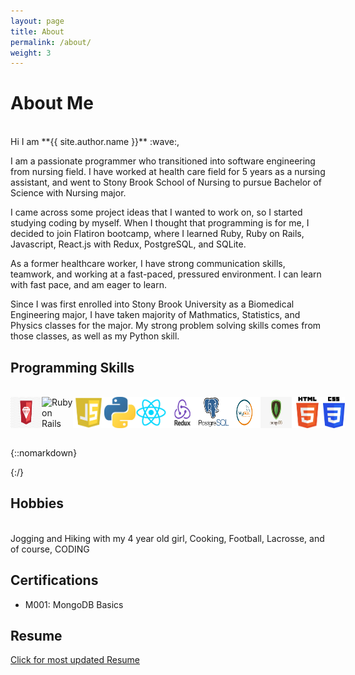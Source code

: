 ```yaml
---
layout: page
title: About
permalink: /about/
weight: 3
---
```


# **About Me**
<br>
Hi I am **{{ site.author.name }}** :wave:,<br>
<!-- My expected graduation date from Flatiron is October 23rd, 2020. I have worked at health care field for 5 years as a nursing assistant, and was in Stony Brook School of Nursing, pursuing for Bachelor of Science with Nursing major. -->

<!-- Although I only had one year left until graduation, my first 4-weeks of coding experience captivated me and made me decide to quit nursing school and dive in deeper into the developer field.  -->

<!-- The reason that I started studying for coding in the first place was becasue a project idea came into my mind while working at hospital. I really liked the idea, so I started to study coding during my nursing class. I am still in progress with the project, but I am hoping to present it for my capstone project. -->

<!-- Other than nursing background, I was in biomedical engineering major until 3rd year in college, so I took a lot of mathematics, physics related studies. These classes gave me build up my problem solving skills, which helped me power through Flatiron school.  -->

<!-- I would like to share my diverse knowledge with other developers, as well as learn from the others. In next 5 years, I envision myself working as a full-stack engineer, working collaboratively with others of common goals to pursue for the best for the company.  -->

I am a passionate programmer who transitioned into software engineering from nursing field. I have worked at health care field for 5 years as a nursing assistant, and went to Stony Brook School of Nursing to pursue Bachelor of Science with Nursing major. 

I came across some project ideas that I wanted to work on, so I started studying coding by myself. When I thought that programming is for me, I decided to join Flatiron bootcamp, where I learned Ruby, Ruby on Rails, Javascript, React.js with Redux, PostgreSQL, and SQLite.

As a former healthcare worker, I have strong communication skills, teamwork, and working at a fast-paced, pressured environment. I can learn with fast pace, and am eager to learn.

Since I was first enrolled into Stony Brook University as a Biomedical Engineering major, I have taken majority of Mathmatics, Statistics, and Physics classes for the major. My strong problem solving skills comes from those classes, as well as my Python skill.



## Programming Skills
<br>
<div style="display:flex">

<img src="../images/Ruby.jpg" alt="Ruby" width="50" height="50"/>
<img src="../images/Ruby on Rails.jpeg" alt="Ruby on Rails" width="50" height="50"/>
<img src="../images/Javascript.jpeg" alt="Javascript" width="50" height="50"/>
<img src="../images/Python.jpeg" alt="Python" width="50" height="50"/>
<img src="../images/React.png" alt="React" width="50" height="50"/>
<img src="../images/Redux.png" alt="Redux" width="50" height="50"/>
<img src="../images/PostgreSQL.png" alt="PostgreSQL" width="50" height="50"/>
<img src="../images/MySQL.png" alt="MySQL" width="50" height="50"/>
<img src="../images/MongoDB.jpeg" alt="MongoDB" width="50" height="50"/>
<img src="../images/HTML.png" alt="HTML" width="50" height="50"/>
<img src="../images/CSS.png" alt="CSS" width="50" height="50"/>
<!-- ![](../images/ruby.jpg =100px)
![](../images/rails.jpeg =100px)
![](../images/javascript.jpeg =100px)
![](../images/python.jpeg =100px)
![](../images/react.png =100px)
![](../images/redux.png =100px)
![](../images/postgreSQL.png =100px)
![](../images/mysql.png =100px)
![](../images/mongodb.jpeg =100px)
![](../images/html.png =100px)
![](../images/css.png =100px) -->

 <!-- Ruby
- Ruby on Rails
- Javascript
- React
- HTML5
- CSS 
- PostgreSQL
- MongoDB -->
</div>
<!-- ![](../images/language_icons/bootstrap-plain-wordmark.svg) -->
<br>

{::nomarkdown}

{:/}



<!-- <div class="row">
{% include about/skills.html title="Programming Skills" source=site.data.programming-skills %}
{% include about/skills.html title="Other Skills" source=site.data.other-skills %}
</div> -->

## Hobbies
<br>
Jogging and Hiking with my 4 year old girl, Cooking, Football, Lacrosse, and of course, CODING  
<br>

## Certifications
- M001: MongoDB Basics


## Resume
<!-- ![](../images/Resume.png) -->
<a href="https://drive.google.com/file/d/1QGfLAaisMwlI3u1FHXTYs9ian_ucPHnj/view?usp=sharing" target="_blank">Click for most updated Resume</a>

